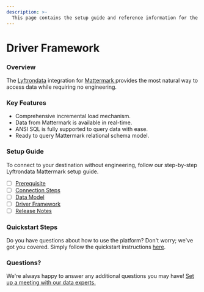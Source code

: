 ```yaml
---
description: >-
  This page contains the setup guide and reference information for the Mattermark source connector.
---
```


# Driver Framework

### Overview

The [Lyftrondata](https://www.lyftrondata.com/) integration for [Mattermark](https://www.lyftrondata.com/integration/mattermark/)[ ](https://www.lyftrondata.com/integration/mattermark/)provides the most natural way to access data while requiring no engineering.

### Key Features

* Comprehensive incremental load mechanism.
* Data from Mattermark is available in real-time.&#x20;
* ANSI SQL is fully supported to query data with ease.
* Ready to query Mattermark relational schema model.

### Setup Guide

To connect to your destination without engineering, follow our step-by-step Lyftrondata Mattermark setup guide.

* [ ] [Prerequisite](../../sales-analytics/mattermark/prerequisite.md)
* [ ] [Connection Steps](../../sales-analytics/mattermark/connection-steps.md)
* [ ] [Data Model](../../sales-analytics/mattermark/data-model/)
* [ ] [Driver Framework](../../sales-analytics/mattermark/driver-framework/)
* [ ] [Release Notes](../../sales-analytics/mattermark/release-notes.md)

### Quickstart Steps

Do you have questions about how to use the platform? Don't worry; we've got you covered. Simply follow the quickstart instructions [here](../../../quickstart-steps.md).

### Questions? <a href="#questions" id="questions"></a>

We're always happy to answer any additional questions you may have! [Set up a meeting with our data experts.](https://www.lyftrondata.com/book-a-meeting/)


